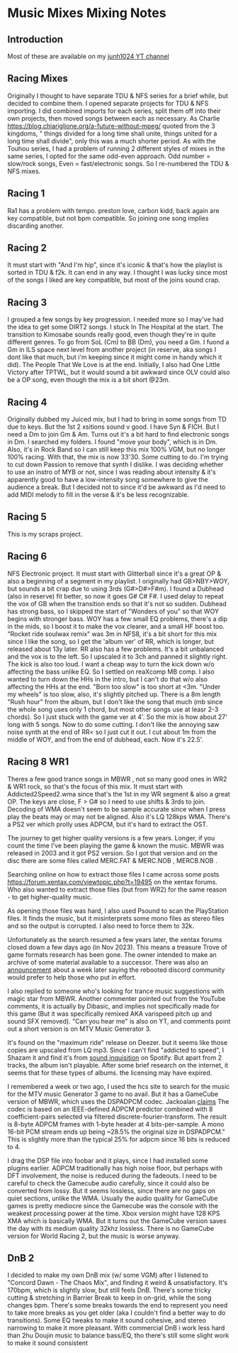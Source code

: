 # Music Mixes Mixing Notes

## Introduction
Most of these are available on my [junh1024 YT channel](https://www.youtube.com/channel/UCGqlhiQ9Eu-zsIdK_NRecdQ)

## Racing Mixes
Originally I thought to have separate TDU & NFS series for a brief while, but decided to combine them. I opened separate projects for TDU & NFS importing. I did combined imports for each series, split them off into their own projects, then moved songs between each as necessary. As Charlie https://blog.chiariglione.org/a-future-without-mpeg/ quoted from the 3 kingdoms, " things divided for a long time shall unite, things united for a long time shall divide", only this was a much shorter period. As with the Touhou series, I had a problem of running 2 different styles of mixes in the same series, I opted for the same odd-even approach. Odd number = slow/rock songs, Even = fast/electronic songs. So I re-numbered the TDU & NFS mixes.

## Racing 1
Ra1 has a problem with tempo. preston love, carbon kidd, back again are key compatible, but not bpm compatible. So joining one song implies discarding another.

## Racing 2
It must start with "And I'm hip", since it's iconic & that's how the playlist is sorted in TDU & f2k. It can end in any way. I thought I was lucky since most of the songs I liked are key compatible, but most of the joins sound crap. 

## Racing 3
I grouped a few songs by key progression. I needed more so I may've had the idea to get some DIRT2 songs. I stuck In The Hospital at the start. The transition to Kimosabe sounds really good, even though they're in quite different genres. To go from SoL (Cm) to BB (Dm), you need a Gm. I fuond a Gm in ILS space next level from another project (in reserve, aka songs I dont like that much, but i'm keeping since it might come in handy which it did). The People That We Love is at the end. Initially, I also had One Little Victory after TPTWL, but it would sound a bit awkward since OLV could also be a OP song, even though the mix is a bit short @23m.

## Racing 4
Originally dubbed my Juiced mix, but I had to bring in some songs from TD due to keys. But the 1st 2 xsitions sound v good. I have Syn & FICH. But I need a Dm to join Gm & Am. Turns out it's a bit hard to find electronic songs in Dm. I searched my folders. I found "move your body", which is in Dm. Also, it's in Rock Band so I can still keep this mix 100% VGM, but no longer 100% racing. With that, the mix is now 33'30. Some cutting to do. I'm trying to cut down Passion to remove that synth I dislike. I was deciding whether to use an instro of MYB or not, since I was reading about intensity & it's apparently good to have a low-intensity song somewhere to give the audience a break. But I decided not to since it'd be awkward as I'd need to add MIDI melody to fill in the verse & it's be less recognizable.

## Racing 5
This is my scraps project.

## Racing 6
NFS Electronic project. It must start with Glitterball since it's a great OP & also a beginning of a segment in my playlist. I originally had GB>NBY>WOY, but sounds a bit crap due to using 3rds (G#>D#>F#m). I found a Dubhead (also in reserve) fit better, so now it goes G# C# F#. I used delay to repeat the vox of GB when the transition ends so that it's not so sudden. Dubhead has strong bass, so I skipped the start of "Wonders of you" so that WOY begins with stronger bass. WOY has a few small EQ problems, there's a dip in the mids, so I boost it to make the vox clearer, and a small HF boost too. "Rocket ride soulwax remix" was 3m in NFS8, it's a bit short for this mix since I like the song, so I get the 'album ver' of RR, which is longer, but released about 13y later. RR also has a few problems. It's a bit unbalanced and the vox is to the left. So I upscaled it to 3ch and panned it slightly right. The kick is also too loud. I want a cheap way to turn the kick down w/o affecting the bass unlike EQ. So I settled on reaXcomp MB comp. I also wanted to turn down the HHs in the intro, but I can't do that w/o also affecting the HHs at the end. "Born too slow" is too short at <3m. "Under my wheels" is too slow, also, it's slightly pitched up. There is a 8m length "Rush hour" from the album, but I don't like the song that much (mb since the whole song uses only 1 chord, but most other songs use at leasr 2-3 chords). So I just stuck with the game ver at 4'. So the mix is how about 27' long with 5 songs. Now to do some cutting. I don't like the annoying saw noise synth at the end of RR< so I just cut it out. I cut about 1m from the middle of WOY, and from the end of dubhead, each. Now it's 22.5'.

## Racing 8 WR1
Theres a few good trance songs in MBWR , not so many good ones in WR2 & WR1 rock, so that's the focus of this mix. It must start with Addicted2Speed2.wma since that's the 1st in my WR segment & also a great OP. The keys are close, F > G# so I need to use shifts & 3rds to join. Decoding of WMA doesn't seem to be sample accurate since when I press play the beats may or may not be aligned. Also it's LQ 128kps WMA. There's a PS2 ver which prolly uses ADPCM, but it's hard to extract the OST.

The journey to get higher quality versions is a few years.  Longer, if you count the time I've been playing the game & known the music. MBWR was released in 2003 and it got PS2 version. So I got that version and on the disc there are some files called MERC.FAT & MERC.NOB , MERCB.NOB .

Searching online on how to extract those files I came across some posts https://forum.xentax.com/viewtopic.php?t=19495 on the xentax forums. Who also wanted to extract those files (but from WR2) for the same reason - to get higher-quality music.

As opening those files was hard, I also used Psound to scan the PlayStation files. It finds the music, but it misinterprets some mono files as stereo files and so the output is corrupted. I also need to force them to 32k.

Unfortunately as the search resumed a few years later, the xentax forums closed down a few days ago (in Nov 2023). This means a treasure Trove of game formats research has been gone. The owner intended to make an archive of some material available to a successor. There was also an [announcement](https://xentax.richwhitehouse.com/) about a week later saying the rebooted discord community would prefer to help those who put in effort.

I also replied to someone who's looking for trance music suggestions with magic star from MBWR. Another commenter pointed out from the YouTube comments, it is actually by Dibasic, and implies not specifically made for this game (But it was specifically remixed AKA varispeed pitch up and sound SFX removed). "Can you hear me" is also on YT, and comments point out a short version is on MTV Music Generator 3.

It's found on the "maximum ride" release on Deezer. but it seems like those copies are upscaled from LQ mp3. Since I can't find "addicted to speed", I Shazam it and find it's from   [sound inquisition](https://open.spotify.com/album/2YeMc3Gr4akuVgF0F1MS9o) on  Spotify.  But apart from 2 tracks, the album isn't playable. After some brief research on the internet, it seems that for these types of albums. the licensing may have expired.

I remembered a week or two ago, I used the hcs site to search for the music for the MTV music Generator 3 game to no avail. But it has a GameCube version of MBWR, which uses the DSPADPCM codec. Jackoalan [claims](https://gbatemp.net/threads/dspadpcm-dsp-audio-encoding-made-easy.390305/ )  The codec is based on an IEEE-defined ADPCM predictor combined with 8 coefficient-pairs selected via filtered discrete-fourier-transform. The result is 8-byte ADPCM frames with 1-byte header at 4 bits-per-sample. A mono 16-bit PCM stream ends up being ~28.5% the original size in DSPADPCM." This is slightly more than the typical 25% for adpcm since 16 bits is reduced to 4. 

I drag the DSP file into foobar and it plays, since I had installed some plugins earlier. ADPCM traditionally has high noise floor, but perhaps with DFT involvement, the noise is reduced during the fadeouts. I need to be careful to check the Gamecube audio carefully, since it could also be converted from lossy. But it seems lossless, since there are no gaps on quiet sections, unlike the WMA. Usually the audio quality for GameCube games is pretty mediocre since the Gamecube was the console with the weakest processing power at the time. Xbox version might have 128 KPS XMA which is basically WMA. But it turns out the GameCube version saves the day with its medium quality 32khz lossless. There is no GameCube version for World Racing 2, but the music is worse anyway.

 



## DnB 2
I decided to make my own DnB mix (w/ some VGM) after I listened to "Concord Dawn - The Chaos Mix", and finding it weird & unsatisfactory. It's 170bpm, which is slightly slow, but still feels DnB. There's some tricky cutting & stretching in Barrier Break to keep in on-grid, while the song changes bpm. There's some breaks towards the end to represent you need to take more breaks as you get older (aka I couldn't find a better way to do transitions). Some EQ tweaks to make it sound cohesive, and stereo narrowing to make it more pleasant. With commercial DnB i work less hard than 2hu Doujin music to balance bass/EQ, tho there's still some slight work to make it sound consistent

